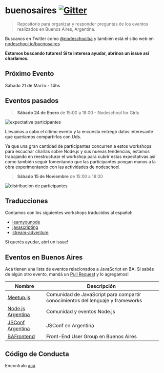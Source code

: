 # buenosaires [![Gitter][3]][4]

> Repositorio para organizar y responder preguntas de los eventos realizados en Buenos Aires, Argentina.

Buscanos en Twitter como [@nodeschoolba][13] y también está el sitio web en [nodeschool.io/buenosaires][14]

**Estamos buscando tutores! Si te interesa ayudar, abrinos un issue así charlamos.**

## Próximo Evento

Sábado 21 de Marzo - 14hs

## Eventos pasados
> **Sábado 24 de Enero** de 15:00 a 18:00 - Nodeschool for Girls

![expectativa participantes][17]

Llevamos a cabo el último evento y la encuesta entregó datos interesante que queríamos compartirlos con Uds. 

Ya que una gran cantidad de participantes concurren a estos workshops para escuchar charlas sobre Node.js y sus nuevas tendencias, estamos trabajando en reestructurar el workshop para cubrir estas expectativas así como también seguir fomentando que las participantes pongan manos a la obra experimentando con las actividades de nodeschool.

> **Sábado 15 de Noviembre** de 15:00 a 18:00

![distribución de participantes][2]


## Traducciones
Contamos con los siguientes workshops traducidos al español:

- [learnyounode][7]
- [javascripting][6]
- [stream-adventure][8]

Si querés ayudar, abrí un issue!

## Eventos en Buenos Aires

Acá tienen una lista de eventos relacionados a JavaScript en BA. Si sabés de algún otro evento, mandá un [Pull Request][16] y lo agregamos!

Nombre                  | Descripción
------------------------|-----------------------------------------------------------------------------
[Meetup.js][9]          | Comunidad de JavaScript para compartir conocimientos del lenguaje y frameworks
[Node.js Argentina][10] | Comunidad y eventos Node.js
[JSConf Argentina][11]  | JSConf en Argentina
[BAFrontend][12]        | Front-End User Group en Buenos Aires

## Código de Conducta

Encontralo [acá][15].

[1]: https://help.github.com/articles/using-pull-requests/
[2]: http://imageshack.com/a/img540/4115/HP2o1T.png
[3]: https://badges.gitter.im/Join%20Chat.svg
[4]: https://gitter.im/nodeschool/buenosaires
[5]: https://github.com/eafelix/git-it
[6]: https://github.com/a0viedo/javascripting/tree/es
[7]: https://github.com/a0viedo/learnyounode
[8]: https://github.com/eafelix/stream-adventure
[9]: http://www.meetup.com/Meetup-js/
[10]: http://www.meetup.com/NodeJS-Argentina/
[11]: http://www.jsconfar.com/
[12]: http://www.meetup.com/BAFrontend/
[13]: https://twitter.com/nodeschoolba
[14]: http://nodeschool.io/buenosaires/
[15]: https://github.com/nodeschool/buenosaires/blob/master/codigodeconducta.md
[16]: https://github.com/nodeschool/buenosaires/pulls
[17]: http://imageshack.com/a/img540/9691/lJkz0q.png
